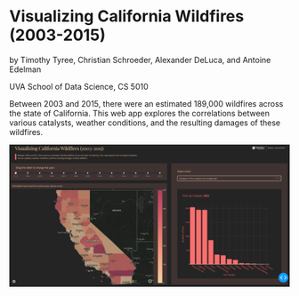 # Visualizing California Wildfires (2003-2015)
by Timothy Tyree, Christian Schroeder, Alexander DeLuca, and Antoine Edelman

UVA School of Data Science, CS 5010

Between 2003 and 2015, there were an estimated 189,000 wildfires across the state of California. This web app explores the correlations between various catalysts, weather conditions, and the resulting damages of these wildfires.

![Preview](Report/figures/dashboard-view.png)
